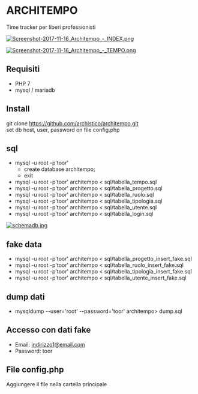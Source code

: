 # ARCHITEMPO
Time tracker per liberi professionisti
  
[![Screenshot-2017-11-16_Architempo_-_INDEX.png](https://s7.postimg.org/evhdp4gqj/Screenshot-2017-11-16_Architempo_-_INDEX.png)](https://postimg.org/image/t1x4kcrlj/)
  
[![Screenshot-2017-11-16_Architempo_-_TEMPO.png](https://s7.postimg.org/v6hhlgvt7/Screenshot-2017-11-16_Architempo_-_TEMPO.png)](https://postimg.org/image/8hsalwefb/)
  
## Requisiti
+ PHP 7
+ mysql / mariadb

## Install
git clone https://github.com/archistico/architempo.git  
set db host, user, password on file config.php 

## sql
+ mysql -u root -p'toor'    
  + create database architempo;  
  + exit  
+ mysql -u root -p'toor' architempo < sql/tabella_tempo.sql
+ mysql -u root -p'toor' architempo < sql/tabella_progetto.sql
+ mysql -u root -p'toor' architempo < sql/tabella_ruolo.sql
+ mysql -u root -p'toor' architempo < sql/tabella_tipologia.sql
+ mysql -u root -p'toor' architempo < sql/tabella_utente.sql
+ mysql -u root -p'toor' architempo < sql/tabella_login.sql
  
[![schemadb.jpg](https://s7.postimg.org/grhy5fp4r/schemadb.jpg)](https://postimg.org/image/z72f2u393/)
  
## fake data
+ mysql -u root -p'toor' architempo < sql/tabella_progetto_insert_fake.sql
+ mysql -u root -p'toor' architempo < sql/tabella_ruolo_insert_fake.sql
+ mysql -u root -p'toor' architempo < sql/tabella_tipologia_insert_fake.sql
+ mysql -u root -p'toor' architempo < sql/tabella_utente_insert_fake.sql

## dump dati
+ mysqldump --user='root' --password='toor' architempo> dump.sql

## Accesso con dati fake
+ Email: indirizzo1@email.com
+ Password: toor

## File config.php
Aggiungere il file nella cartella principale

<?php  
if(file_exists('config_dist.php')) {  
    // SE DISTANTE  
    require_once('config_dist.php');  
} else {  
    // DEFINIZIONI GLOBALI LOCALI  
    define(GLOBAL_DB_HOST, "localhost");  
    define(GLOBAL_DB_NAME, "architempo");  
    define(GLOBAL_DB_USER, "root");  
    define(GLOBAL_DB_PSWD, "");  
    define(GLOBAL_DB_SALT, "");  
    define(GLOBAL_COOKIENAME, "");  
  
    // DATI PER FATTURAZIONE  
    define(STUDIO_LOGO, "img/Logo.png");  
  
    define(STUDIO_DENOMINAZIONE, "Denominazione");  
    define(STUDIO_PROPRIETA, "di XXXXXX");  
    define(STUDIO_INDIRIZZO, "Indirizzo, CAP, Città");  
  
    define(STUDIO_TELEFONO, "000 00 00 000");  
    define(STUDIO_EMAIL, "xxxx@xxxx.xxx");  
    define(STUDIO_RECAPITI, "Tel: ".STUDIO_TELEFONO." Email: ".STUDIO_EMAIL);  
  
    define(STUDIO_PIVA, "000 00 00 00 00");  
    define(STUDIO_CF, "XXX XXX 00X00 X000X");  
    define(STUDIO_DATI_FISCALI, "P.IVA: ".STUDIO_PIVA." C.F. : ".STUDIO_CF);  
  
    define(STUDIO_PAGAMENTO_MODALITA, "Bonifico");  
    define(STUDIO_PAGAMENTO_CONTO, "Conto ...");  
    define(STUDIO_PAGAMENTO_IBAN, "IT 00 ....");  
    define(STUDIO_PAGAMENTO_INTESTAZIONE, "");  
  
    // STRINGHE UTILI  
    define('EURO',chr(128));  
}  

## Altro

### Database class

https://gist.github.com/danferth/9512172#file-zdb-php-L9  
  
[![Screenshot-2017-11-16_Architempo_-_STATISTICHE.png](https://s7.postimg.org/ydc154qjv/Screenshot-2017-11-16_Architempo_-_STATISTICHE.png)](https://postimg.org/image/o39m5w0o7/)